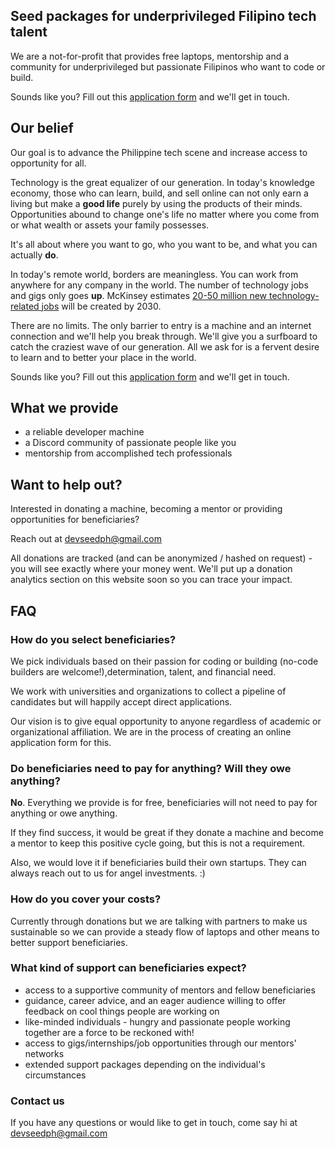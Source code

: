 ## Seed packages for underprivileged Filipino tech talent 

We are a not-for-profit that provides free laptops, mentorship and a community for underprivileged but passionate Filipinos who want to code or build. 

Sounds like you? Fill out this [application form](https://docs.google.com/forms/d/e/1FAIpQLSdYjFX2RiA2XcKwW0jZXEjOH5EYghQscqAkVjZzgQKviNiZwQ/viewform) and we'll get in touch. 

## Our belief

Our goal is to advance the Philippine tech scene and increase access to opportunity for all.

Technology is the great equalizer of our generation. In today's knowledge economy, those who can learn, build, and sell online can not only earn a living but make a **good life** purely by using the products of their minds. Opportunities abound to change one's life no matter where you come from or what wealth or assets your family possesses.

It's all about where you want to go, who you want to be, and what you can actually **do**. 

In today's remote world, borders are meaningless. You can work from anywhere for any company in the world. The number of technology jobs and gigs only goes **up**. McKinsey estimates [20-50 million new technology-related jobs](https://www.mckinsey.com/featured-insights/future-of-work/jobs-lost-jobs-gained-what-the-future-of-work-will-mean-for-jobs-skills-and-wages) will be created by 2030. 

There are no limits. The only barrier to entry is a machine and an internet connection and we'll help you break through. We'll give you a surfboard to catch the craziest wave of our generation. All we ask for is a fervent desire to learn and to better your place in the world.

Sounds like you? Fill out this [application form](https://docs.google.com/forms/d/e/1FAIpQLSdYjFX2RiA2XcKwW0jZXEjOH5EYghQscqAkVjZzgQKviNiZwQ/viewform) and we'll get in touch. 

## What we provide

* a reliable developer machine 
* a Discord community of passionate people like you
* mentorship from accomplished tech professionals

## Want to help out?

Interested in donating a machine, becoming a mentor or providing opportunities for beneficiaries? 

Reach out at [devseedph@gmail.com](mailto:devseedph@gmail.com)

All donations are tracked (and can be anonymized / hashed on request) - you will see exactly where your money went. We'll put up a donation analytics section on this website soon so you can trace your impact.

## FAQ

### How do you select beneficiaries?

We pick individuals based on their passion for coding or building (no-code builders are welcome!),determination, talent, and financial need.

We work with universities and organizations to collect a pipeline of candidates but will happily accept direct applications. 

Our vision is to give equal opportunity to anyone regardless of academic or organizational affiliation. We are in the process of creating an online application form for this. 

### Do beneficiaries need to pay for anything? Will they owe anything?

**No**. Everything we provide is for free, beneficiaries will not need to pay for anything or owe anything. 

If they find success, it would be great if they donate a machine and become a mentor to keep this positive cycle going, but this is not a requirement. 

Also, we would love it if beneficiaries build their own startups. They can always reach out to us for angel investments. :)

### How do you cover your costs?

Currently through donations but we are talking with partners to make us sustainable so we can provide a steady flow of laptops and other means to better support beneficiaries.

### What kind of support can beneficiaries expect?

* access to a supportive community of mentors and fellow beneficiaries 
* guidance, career advice, and an eager audience willing to offer feedback on cool things people are working on 
* like-minded individuals - hungry and passionate people working together are a force to be reckoned with!
* access to gigs/internships/job opportunities through our mentors' networks
* extended support packages depending on the individual's circumstances

### Contact us

If you have any questions or would like to get in touch, come say hi at [devseedph@gmail.com](mailto:devseedph@gmail.com)